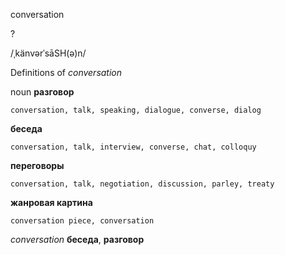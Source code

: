 conversation

?

/ˌkänvərˈsāSH(ə)n/

Definitions of _conversation_

noun
**разговор**

    conversation, talk, speaking, dialogue, converse, dialog
**беседа**

    conversation, talk, interview, converse, chat, colloquy
**переговоры**

    conversation, talk, negotiation, discussion, parley, treaty
**жанровая картина**

    conversation piece, conversation

_conversation_
**беседа**, **разговор**